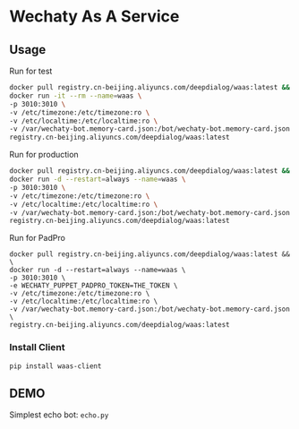 # Wechaty As A Service


## Usage

Run for test

```bash
docker pull registry.cn-beijing.aliyuncs.com/deepdialog/waas:latest && \
docker run -it --rm --name=waas \
-p 3010:3010 \
-v /etc/timezone:/etc/timezone:ro \
-v /etc/localtime:/etc/localtime:ro \
-v /var/wechaty-bot.memory-card.json:/bot/wechaty-bot.memory-card.json \
registry.cn-beijing.aliyuncs.com/deepdialog/waas:latest
```

Run for production

```bash
docker pull registry.cn-beijing.aliyuncs.com/deepdialog/waas:latest && \
docker run -d --restart=always --name=waas \
-p 3010:3010 \
-v /etc/timezone:/etc/timezone:ro \
-v /etc/localtime:/etc/localtime:ro \
-v /var/wechaty-bot.memory-card.json:/bot/wechaty-bot.memory-card.json \
registry.cn-beijing.aliyuncs.com/deepdialog/waas:latest
```

Run for PadPro

```
docker pull registry.cn-beijing.aliyuncs.com/deepdialog/waas:latest && \
docker run -d --restart=always --name=waas \
-p 3010:3010 \
-e WECHATY_PUPPET_PADPRO_TOKEN=THE_TOKEN \
-v /etc/timezone:/etc/timezone:ro \
-v /etc/localtime:/etc/localtime:ro \
-v /var/wechaty-bot.memory-card.json:/bot/wechaty-bot.memory-card.json \
registry.cn-beijing.aliyuncs.com/deepdialog/waas:latest
```



### Install Client

`pip install waas-client`

## DEMO

Simplest echo bot: `echo.py`
